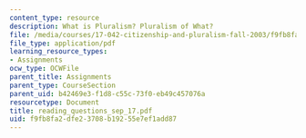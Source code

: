 ```yaml
---
content_type: resource
description: What is Pluralism? Pluralism of What?
file: /media/courses/17-042-citizenship-and-pluralism-fall-2003/f9fb8fa2dfe23708b19255e7ef1add87_reading_questions_sep_17.pdf
file_type: application/pdf
learning_resource_types:
- Assignments
ocw_type: OCWFile
parent_title: Assignments
parent_type: CourseSection
parent_uid: b42469e3-f1d8-c55c-73f0-eb49c457076a
resourcetype: Document
title: reading_questions_sep_17.pdf
uid: f9fb8fa2-dfe2-3708-b192-55e7ef1add87
---
```

